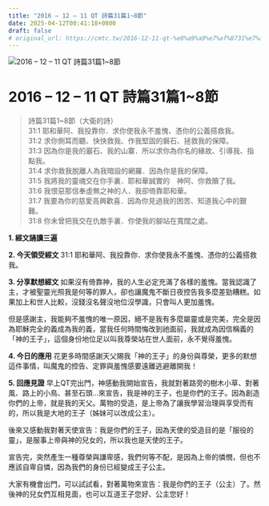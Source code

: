 ```yaml
---
title: "2016 – 12 – 11 QT 詩篇31篇1~8節"
date: 2025-04-12T00:41:18+0800
draft: false
# original_url: https://cmtc.tw/2016-12-11-qt-%e8%a9%a9%e7%af%8731%e7%af%8718%e7%af%80
---
```


![2016 – 12 – 11 QT 詩篇31篇1\~8節](/images/qt.jpg   "2016 – 12 – 11 QT 詩篇31篇1\~8節")

# 2016 – 12 – 11 QT 詩篇31篇1\~8節

> 詩篇31篇1\~8節（大衛的詩）  
> 31:1 耶和華阿、我投靠你．求你使我永不羞愧、憑你的公義搭救我。  
> 31:2 求你側耳而聽、快快救我、作我堅固的磐石、拯救我的保障。  
> 31:3 因為你是我的巖石、我的山寨．所以求你為你名的緣故、引導我、指點我。  
> 31:4 求你救我脫離人為我暗設的網羅．因為你是我的保障。  
> 31:5 我將我的靈魂交在你手裏．耶和華誠實的　神阿、你救贖了我。  
> 31:6 我恨惡那信奉虛無之神的人．我卻倚靠耶和華。  
> 31:7 我要為你的慈愛高興歡喜．因為你見過我的困苦、知道我心中的艱難。  
> 31:8 你未曾把我交在仇敵手裏．你使我的腳站在寬闊之處。

**1. 經文誦讀三遍**

**2. 今天領受經文**
31:1 耶和華阿、我投靠你．求你使我永不羞愧、憑你的公義搭救我。

**3. 分享默想經文**
如果沒有倚靠神，我的人生必定充滿了各樣的羞愧。當我認識了主，才被聖靈光照我是何等的罪人，卻也讓魔鬼不斷日夜控告我多麼差勁糟糕。如果加上和世人比較，沒錢沒名聲沒地位沒學識，只會叫人更加羞愧。

但是感謝主，我能夠不羞愧的唯一原因，絕不是我有多麼屬靈或是完美，完全是因為耶穌完全的義成為我的義，當我任何時間悔改到祂面前，我就成為因信稱義的「神的王子」，這個身份地位足以叫我尊榮站在世人面前，永不覺得羞愧。

**4. 今日的應用**
花更多時間感謝天父賜我「神的王子」的身份與尊榮，更多的默想這件事情，叫魔鬼的控告、定罪與羞愧感要遠離逃避離開我！

**5. 回應見證**
早上QT完出門，神感動我開始宣告，我就對著路旁的樹木小草、對著風、路上的小鳥、甚至石頭…來宣告，我是神的王子，也是你們的王子。因為創造你們的上帝，就是我的天父。萬物的受造，是上帝為了讓我學習治理與享受而有的，所以我是大地的王子（姊妹可以改成公主）。

後來又感動我對著天使宣告：我是你們的王子，因為天使的受造目的是「服役的靈」，是服事上帝與神的兒女的，所以我也是天使的王子。

宣告完，突然產生一種尊榮與謙卑感，我們何等不配，是因為上帝的憐憫，但也不應該自卑自憐，因為我們的身份已經變成王子公主。

大家有機會出門，可以試試看，對著萬物來宣告：我是你們的王子（公主）了。然後神的兒女們互相見面，也可以互道王子您好、公主您好！
